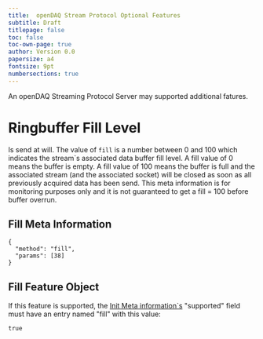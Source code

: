 ```yaml
---
title:  openDAQ Stream Protocol Optional Features
subtitle: Draft
titlepage: false
toc: false
toc-own-page: true
author: Version 0.0
papersize: a4
fontsize: 9pt
numbersections: true
---
```


An openDAQ Streaming Protocol Server may supported additional fatures. 

# Ringbuffer Fill Level

Is send at will. The value of `fill` is a number
between 0 and 100 which indicates the stream`s associated data buffer
fill level. A fill value of 0 means the buffer is empty. A fill value of 100
means the buffer is full and the associated stream (and the associated
socket) will be closed as soon as all previously acquired data has been
send. This meta information is for monitoring purposes only and it is
not guaranteed to get a fill = 100 before buffer overrun.

## Fill Meta Information

~~~~ {.javascript}
{
  "method": "fill",
  "params": [38]
}
~~~~

## Fill Feature Object

If this feature is supported, the [Init Meta information`s](#init-meta)
"supported" field must have an entry named "fill" with this value:

~~~~ {.javascript}
true
~~~~

